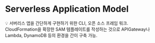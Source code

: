 # Serverless Application Model

<aside>
💡 서버리스 앱을 간단하게 구현하기 위한 CLI, 오픈 소스 프레임 워크.
CloudFormation을 확장한 SAM 템플레이트를 작성하는 것으로 APIGateway나 Lambda, DynamoDB 등의 환경을 간이 구축 가능.

</aside>